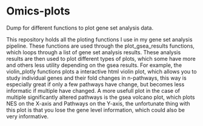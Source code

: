 # Omics-plots
Dump for different functions to plot gene set analysis data.

This repository holds all the ploting functions I use in my gene set analysis pipeline.
These functions are used through the plot_gsea_results functions, which loops through a list of gene set analysis results. These analysis results are then used to plot different types of plots, which some have more and others less utility depending on the gsea results.
For example, the violin_plotly functions plots a interactive html violin plot, which allows you to study individual genes and their fold changes in n-pathways, this way is especially great if only a few pathways have change, but becomes less informatic if multiple have changed. A more usefull plot in the case of multiple significantly altered pathways is the gsea volcano plot, which plots NES on the X-axis and Pathways on the Y-axis, the unfortunate thing with this plot is that you lose the gene level information, which could also be very informative.
